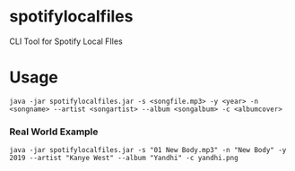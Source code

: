 # spotifylocalfiles
 CLI Tool for Spotify Local FIles


# Usage
```
java -jar spotifylocalfiles.jar -s <songfile.mp3> -y <year> -n <songname> --artist <songartist> --album <songalbum> -c <albumcover>
```

### Real World Example
```
java -jar spotifylocalfiles.jar -s "01 New Body.mp3" -n "New Body" -y 2019 --artist "Kanye West" --album "Yandhi" -c yandhi.png
```
